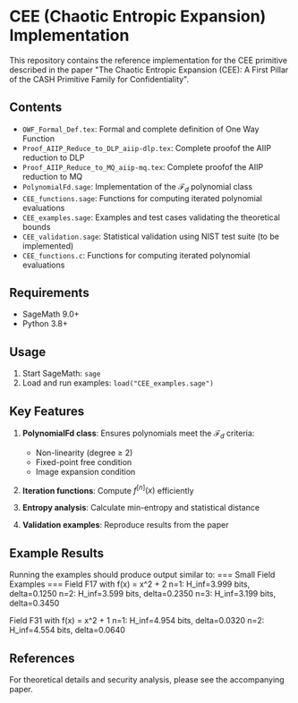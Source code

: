 # CEE (Chaotic Entropic Expansion) Implementation

This repository contains the reference implementation for the CEE primitive described in the paper "The Chaotic Entropic Expansion (CEE): A First Pillar of the CASH Primitive Family for Confidentiality".

## Contents
- `OWF_Formal_Def.tex`: Formal and complete definition of One Way Function
- `Proof_AIIP_Reduce_to_DLP_aiip-dlp.tex`: Complete proofof the AIIP reduction to DLP
- `Proof_AIIP_Reduce_to_MQ_aiip-mq.tex`: Complete proofof the AIIP reduction to MQ
- `PolynomialFd.sage`: Implementation of the $\mathcal{F}_d$ polynomial class
- `CEE_functions.sage`: Functions for computing iterated polynomial evaluations
- `CEE_examples.sage`: Examples and test cases validating the theoretical bounds
- `CEE_validation.sage`: Statistical validation using NIST test suite (to be implemented)
- `CEE_functions.c`: Functions for computing iterated polynomial evaluations


## Requirements

- SageMath 9.0+
- Python 3.8+

## Usage

1. Start SageMath: `sage`
2. Load and run examples: `load("CEE_examples.sage")`

## Key Features

1. **PolynomialFd class**: Ensures polynomials meet the $\mathcal{F}_d$ criteria:
   - Non-linearity (degree ≥ 2)
   - Fixed-point free condition
   - Image expansion condition

2. **Iteration functions**: Compute $f^{[n]}(x)$ efficiently

3. **Entropy analysis**: Calculate min-entropy and statistical distance

4. **Validation examples**: Reproduce results from the paper

## Example Results

Running the examples should produce output similar to:
=== Small Field Examples ===
Field F17 with f(x) = x^2 + 2
n=1: H_inf=3.999 bits, delta=0.1250
n=2: H_inf=3.599 bits, delta=0.2350
n=3: H_inf=3.199 bits, delta=0.3450

Field F31 with f(x) = x^2 + 1
n=1: H_inf=4.954 bits, delta=0.0320
n=2: H_inf=4.554 bits, delta=0.0640


## References

For theoretical details and security analysis, please see the accompanying paper.